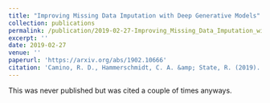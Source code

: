 ```yaml
---
title: "Improving Missing Data Imputation with Deep Generative Models"
collection: publications
permalink: /publication/2019-02-27-Improving_Missing_Data_Imputation_with_Deep_Generative_Models
excerpt: ''
date: 2019-02-27
venue: ''
paperurl: 'https://arxiv.org/abs/1902.10666'
citation: 'Camino, R. D., Hammerschmidt, C. A. &amp; State, R. (2019). Improving missing data imputation with deep generative models. arXiv preprint arXiv:1902.10666.'
---
```


This was never published but was cited a couple of times anyways.